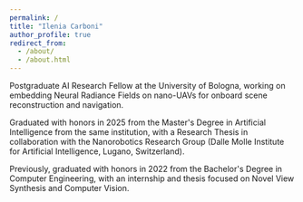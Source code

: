 ```yaml
---
permalink: /
title: "Ilenia Carboni"
author_profile: true
redirect_from: 
  - /about/
  - /about.html
---
```


Postgraduate AI Research Fellow at the University of Bologna, working on embedding Neural Radiance Fields on nano-UAVs for onboard scene reconstruction and navigation. 

Graduated with honors in 2025 from the Master's Degree in Artificial Intelligence from the same institution, with a Research Thesis in collaboration with the Nanorobotics Research Group (Dalle Molle Institute for Artificial Intelligence, Lugano, Switzerland). 

Previously, graduated with honors in 2022 from the Bachelor's Degree in Computer Engineering, with an internship and thesis focused on Novel View Synthesis and Computer Vision.